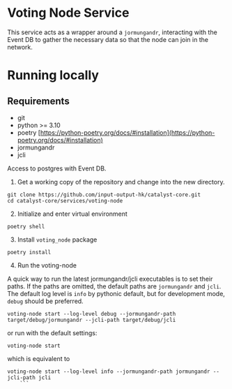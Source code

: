 # Voting Node Service

This service acts as a wrapper around a `jormungandr`, interacting with the Event DB to gather the necessary data so that the node can join in the network.


# Running locally

## Requirements

* git
* python >= 3.10
* poetry [https://python-poetry.org/docs/#installation](https://python-poetry.org/docs/#installation)
* jormungandr
* jcli

Access to postgres with Event DB.

1. Get a working copy of the repository and change into the new directory.

```shell
git clone https://github.com/input-output-hk/catalyst-core.git
cd catalyst-core/services/voting-node
```

2. Initialize and enter virtual environment
```shell
poetry shell
```

3. Install `voting_node` package

```
poetry install
```

4. Run the voting-node

A quick way to run the latest jormungandr/jcli executables is to set their paths. If the paths are omitted, the default paths are `jormungandr` and `jcli`. The default log level is `info` by pythonic default, but for development mode, `debug` should be preferred.

```shell
voting-node start --log-level debug --jormungandr-path target/debug/jormungandr --jcli-path target/debug/jcli
```

or run with the default settings:

```shell
voting-node start
```

which is equivalent to

```shell
voting-node start --log-level info --jormungandr-path jormungandr --jcli-path jcli
    ```
